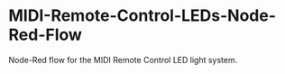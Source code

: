 # MIDI-Remote-Control-LEDs-Node-Red-Flow
Node-Red flow for the MIDI Remote Control LED light system.
